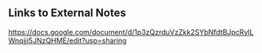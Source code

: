 
## Links to External Notes
https://docs.google.com/document/d/1p3zQzrduVzZkk2SYbNfdtBJpcRvlLWnqjji5JNzQHME/edit?usp=sharing